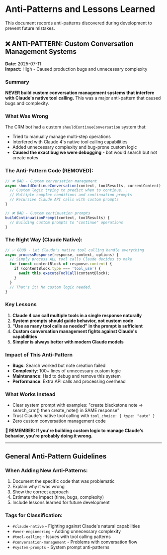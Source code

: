 # Anti-Patterns and Lessons Learned

This document records anti-patterns discovered during development to prevent future mistakes.

## ❌ ANTI-PATTERN: Custom Conversation Management Systems

**Date:** 2025-07-11  
**Impact:** High - Caused production bugs and unnecessary complexity

### Summary
**NEVER build custom conversation management systems that interfere with Claude's native tool calling.** This was a major anti-pattern that caused bugs and complexity.

### What Was Wrong
The CRM bot had a custom `shouldContinueConversation` system that:
- Tried to manually manage multi-step operations
- Interfered with Claude 4's native tool calling capabilities  
- Added unnecessary complexity and bug-prone custom logic
- **Caused the exact bug we were debugging** - bot would search but not create notes

### The Anti-Pattern Code (REMOVED):
```javascript
// ❌ BAD - Custom conversation management
async shouldContinueConversation(context, toolResults, currentContent) {
  // Custom logic trying to predict when to continue...
  // Multiple complex conditions and continuation prompts
  // Recursive Claude API calls with custom prompts
}

// ❌ BAD - Custom continuation prompts  
buildContinuationPrompt(context, toolResults) {
  // Building custom prompts to "continue" operations
}
```

### The Right Way (Claude Native):
```javascript
// ✅ GOOD - Let Claude's native tool calling handle everything
async processResponse(response, context, options) {
  // Simply process ALL tool calls Claude decides to make
  for (const contentBlock of response.content) {
    if (contentBlock.type === 'tool_use') {
      await this.executeToolCall(contentBlock);
    }
  }
  // That's it! No custom logic needed.
}
```

### Key Lessons
1. **Claude 4 can call multiple tools in a single response naturally**
2. **System prompts should guide behavior, not custom code**
3. **"Use as many tool calls as needed" in the prompt is sufficient**
4. **Custom conversation management fights against Claude's capabilities**
5. **Simpler is always better with modern Claude models**

### Impact of This Anti-Pattern
- **Bugs**: Search worked but note creation failed
- **Complexity**: 100+ lines of unnecessary custom logic
- **Maintenance**: Had to debug and remove this system
- **Performance**: Extra API calls and processing overhead

### What Works Instead
- Clear system prompt with examples: "create blackstone note → search_crm() then create_note() in SAME response"
- Trust Claude's native tool calling with `tool_choice: { type: "auto" }`
- Zero custom conversation management code

**🚨 REMEMBER: If you're building custom logic to manage Claude's behavior, you're probably doing it wrong.**

---

## General Anti-Pattern Guidelines

### When Adding New Anti-Patterns:
1. Document the specific code that was problematic
2. Explain why it was wrong
3. Show the correct approach
4. Estimate the impact (time, bugs, complexity)
5. Include lessons learned for future development

### Tags for Classification:
- `#claude-native` - Fighting against Claude's natural capabilities
- `#over-engineering` - Adding unnecessary complexity
- `#tool-calling` - Issues with tool calling patterns
- `#conversation-management` - Problems with conversation flow
- `#system-prompts` - System prompt anti-patterns